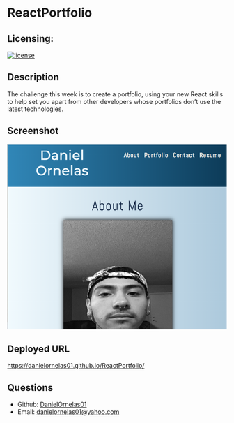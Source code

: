 # ReactPortfolio

## Licensing:
[![license](https://img.shields.io/badge/license-MIT-brightgreen)](https://shields.io)

## Description
The challenge this week is to create a portfolio, using your new React skills to help set you apart from other developers whose portfolios don’t use the latest technologies.

## Screenshot
![](/reactportfolio/src/assets/images/challenge-screenshot.png)

## Deployed URL
https://danielornelas01.github.io/ReactPortfolio/
## Questions
- Github: [DanielOrnelas01](https://github.com/DanielOrnelas01)
- Email: danielornelas01@yahoo.com
  